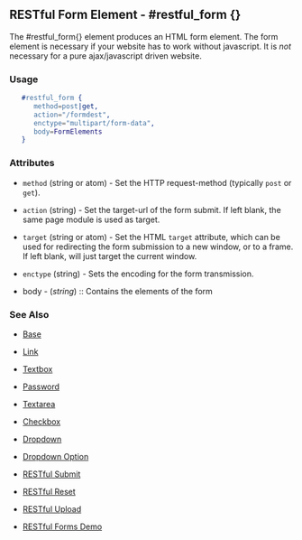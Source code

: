 
## RESTful Form Element - #restful_form {}

  The #restful_form{} element produces an HTML form element.
  The form element is necessary if your website has to work without
  javascript. It is _not_ necessary for a pure ajax/javascript driven
  website. 
 
### Usage

```erlang
   #restful_form { 
      method=post|get,
      action="/formdest",
      enctype="multipart/form-data",
      body=FormElements
   }

```

### Attributes

   * `method` (string or atom) - Set the HTTP request-method (typically
                            `post` or `get`).

   * `action` (string) - Set the target-url of the form submit. If
                            left blank, the same page module is used as
                            target.

   * `target` (string or atom) - Set the HTML `target` attribute, which can
                             be used for redirecting the form submission to a 
                             new window, or to a frame. If left blank, will
                             just target the current window.

   * `enctype` (string) - Sets the encoding for the form transmission.

 *  body    - (*string*)  :: Contains the elements of the form


### See Also

 *  [Base](./element_base.md)

 *  [Link](./link.md)

 *  [Textbox](./textbox.md)

 *  [Password](./password.md)

 *  [Textarea](./textarea.md)

 *  [Checkbox](./checkbox.md)

 *  [Dropdown](./dropdown.md)

 *  [Dropdown Option](./option.md)
   
 *  [RESTful Submit](restful_submit.md)

 *  [RESTful Reset](restful_reset.md)

 *  [RESTful Upload](restful_upload.md)

 *  [RESTful Forms Demo](http://nitrogenproject.com/demos/restful)

